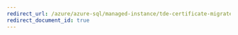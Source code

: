 ```yaml
---
redirect_url: /azure/azure-sql/managed-instance/tde-certificate-migrate
redirect_document_id: true
---
```

